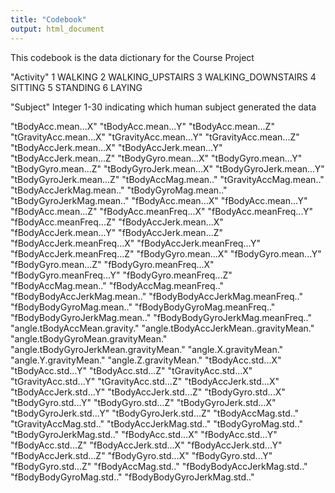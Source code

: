 ```yaml
---
title: "Codebook"
output: html_document
---
```

This codebook is the data dictionary for the Course Project

"Activity" 
1            WALKING
2   WALKING_UPSTAIRS
3 WALKING_DOWNSTAIRS
4            SITTING
5           STANDING
6             LAYING

"Subject" 
Integer 1-30 indicating which human subject generated the data

"tBodyAcc.mean...X" "tBodyAcc.mean...Y" "tBodyAcc.mean...Z" 
"tGravityAcc.mean...X" "tGravityAcc.mean...Y" "tGravityAcc.mean...Z" 
"tBodyAccJerk.mean...X" "tBodyAccJerk.mean...Y" "tBodyAccJerk.mean...Z" 
"tBodyGyro.mean...X" "tBodyGyro.mean...Y" "tBodyGyro.mean...Z" 
"tBodyGyroJerk.mean...X" "tBodyGyroJerk.mean...Y" "tBodyGyroJerk.mean...Z"
"tBodyAccMag.mean.." 
"tGravityAccMag.mean.." 
"tBodyAccJerkMag.mean.." 
"tBodyGyroMag.mean.." 
"tBodyGyroJerkMag.mean.." 
"fBodyAcc.mean...X" "fBodyAcc.mean...Y" "fBodyAcc.mean...Z" 
"fBodyAcc.meanFreq...X" "fBodyAcc.meanFreq...Y" "fBodyAcc.meanFreq...Z"
"fBodyAccJerk.mean...X" "fBodyAccJerk.mean...Y" "fBodyAccJerk.mean...Z"
"fBodyAccJerk.meanFreq...X" "fBodyAccJerk.meanFreq...Y" "fBodyAccJerk.meanFreq...Z"
"fBodyGyro.mean...X" "fBodyGyro.mean...Y" "fBodyGyro.mean...Z" 
"fBodyGyro.meanFreq...X" "fBodyGyro.meanFreq...Y" "fBodyGyro.meanFreq...Z"
"fBodyAccMag.mean.." 
"fBodyAccMag.meanFreq.." 
"fBodyBodyAccJerkMag.mean.." 
"fBodyBodyAccJerkMag.meanFreq.." 
"fBodyBodyGyroMag.mean.." 
"fBodyBodyGyroMag.meanFreq.." 
"fBodyBodyGyroJerkMag.mean.." 
"fBodyBodyGyroJerkMag.meanFreq.." 
"angle.tBodyAccMean.gravity." 
"angle.tBodyAccJerkMean..gravityMean." 
"angle.tBodyGyroMean.gravityMean." 
"angle.tBodyGyroJerkMean.gravityMean." 
"angle.X.gravityMean." "angle.Y.gravityMean." "angle.Z.gravityMean." 
"tBodyAcc.std...X" "tBodyAcc.std...Y" "tBodyAcc.std...Z" 
"tGravityAcc.std...X" "tGravityAcc.std...Y" "tGravityAcc.std...Z" 
"tBodyAccJerk.std...X" "tBodyAccJerk.std...Y" "tBodyAccJerk.std...Z" 
"tBodyGyro.std...X" "tBodyGyro.std...Y" "tBodyGyro.std...Z" 
"tBodyGyroJerk.std...X" "tBodyGyroJerk.std...Y" "tBodyGyroJerk.std...Z" 
"tBodyAccMag.std.." 
"tGravityAccMag.std.." 
"tBodyAccJerkMag.std.." 
"tBodyGyroMag.std.." 
"tBodyGyroJerkMag.std.." 
"fBodyAcc.std...X" "fBodyAcc.std...Y" "fBodyAcc.std...Z" 
"fBodyAccJerk.std...X" "fBodyAccJerk.std...Y" "fBodyAccJerk.std...Z" 
"fBodyGyro.std...X" "fBodyGyro.std...Y" "fBodyGyro.std...Z" 
"fBodyAccMag.std.." 
"fBodyBodyAccJerkMag.std.." 
"fBodyBodyGyroMag.std.." 
"fBodyBodyGyroJerkMag.std.."
